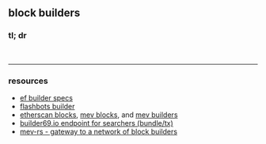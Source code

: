 ## block builders

### tl; dr



<br>

----

### resources

* [ef builder specs](https://github.com/ethereum/builder-specs)
* [flashbots builder](https://github.com/flashbots/builder)
* [etherscan blocks](https://etherscan.io/blocks), [mev blocks](https://etherscan.io/blocks/label/mev-block), and [mev builders](https://etherscan.io/accounts/label/mev-builder)
* [builder69.io endpoint for searchers (bundle/tx)](https://builder0x69.io)
* [mev-rs - gateway to a network of block builders](https://github.com/ralexstokes/mev-rs)
